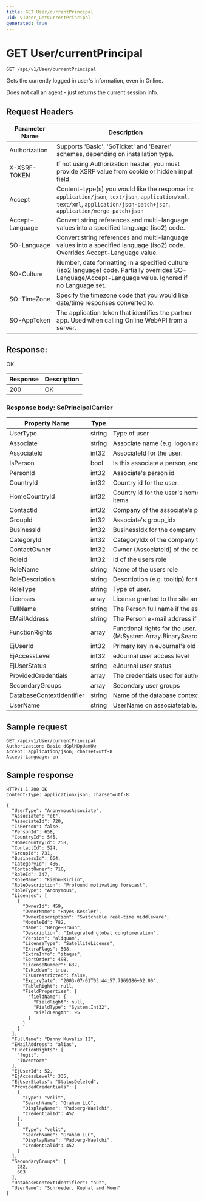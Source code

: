 ```yaml
---
title: GET User/currentPrincipal
uid: v1User_GetCurrentPrincipal
generated: true
---
```


# GET User/currentPrincipal

```http
GET /api/v1/User/currentPrincipal
```

Gets the currently logged in user's information, even in Online.


Does not call an agent - just returns the current session info.







## Request Headers

| Parameter Name | Description |
|----------------|-------------|
| Authorization  | Supports 'Basic', 'SoTicket' and 'Bearer' schemes, depending on installation type. |
| X-XSRF-TOKEN   | If not using Authorization header, you must provide XSRF value from cookie or hidden input field |
| Accept         | Content-type(s) you would like the response in: `application/json`, `text/json`, `application/xml`, `text/xml`, `application/json-patch+json`, `application/merge-patch+json` |
| Accept-Language | Convert string references and multi-language values into a specified language (iso2) code. |
| SO-Language | Convert string references and multi-language values into a specified language (iso2) code. Overrides Accept-Language value. |
| SO-Culture | Number, date formatting in a specified culture (iso2 language) code. Partially overrides SO-Language/Accept-Language value. Ignored if no Language set. |
| SO-TimeZone | Specify the timezone code that you would like date/time responses converted to. |
| SO-AppToken | The application token that identifies the partner app. Used when calling Online WebAPI from a server. |


## Response:

OK

| Response | Description |
|----------------|-------------|
| 200 | OK |

### Response body: SoPrincipalCarrier

| Property Name | Type |  Description |
|----------------|------|--------------|
| UserType | string | Type of user |
| Associate | string | Associate name (e.g. logon name) for the user |
| AssociateId | int32 | AssociateId for the user. |
| IsPerson | bool | Is this associate a person, and not a resource? |
| PersonId | int32 | Associate's person id |
| CountryId | int32 | Country id for the user. |
| HomeCountryId | int32 | Country id for the user's home country.  This is the default country id when creating new items. |
| ContactId | int32 | Company of the associate's person |
| GroupId | int32 | Associate's group_idx |
| BusinessId | int32 | BusinessIdx for the company that the user belongs to. |
| CategoryId | int32 | CategoryIdx of the company that the user belongs to. |
| ContactOwner | int32 | Owner (AssociateId) of the company that the user belongs to. |
| RoleId | int32 | Id of the users role |
| RoleName | string | Name of the users role |
| RoleDescription | string | Descrtiption (e.g. tooltip) for the users role |
| RoleType | string | Type of user. |
| Licenses | array | License granted to the site and user. |
| FullName | string | The Person full name if the associate is a person. Use IsPerson to check |
| EMailAddress | string | The Person e-mail address if the associate is a person. Use IsPerson to check |
| FunctionRights | array | Functional rights for the user.  This array is sorted so a lookup can be performed using {M:System.Array.BinarySearch(System.Array,System.Int32,System.Int32,System.Object)}. |
| EjUserId | int32 | Primary key in eJournal's old user table. |
| EjAccessLevel | int32 | eJournal user access level |
| EjUserStatus | string | eJournal user status |
| ProvidedCredentials | array | The credentials used for authenticating this user. |
| SecondaryGroups | array | Secondary user groups |
| DatabaseContextIdentifier | string | Name of the database context |
| UserName | string | UserName on associatetable. Same as SuperId from Online |

## Sample request

```http!
GET /api/v1/User/currentPrincipal
Authorization: Basic dGplMDpUamUw
Accept: application/json; charset=utf-8
Accept-Language: en
```

## Sample response

```http_
HTTP/1.1 200 OK
Content-Type: application/json; charset=utf-8

{
  "UserType": "AnonymousAssociate",
  "Associate": "et",
  "AssociateId": 720,
  "IsPerson": false,
  "PersonId": 658,
  "CountryId": 545,
  "HomeCountryId": 258,
  "ContactId": 524,
  "GroupId": 731,
  "BusinessId": 664,
  "CategoryId": 486,
  "ContactOwner": 710,
  "RoleId": 347,
  "RoleName": "Kiehn-Kirlin",
  "RoleDescription": "Profound motivating forecast",
  "RoleType": "Anonymous",
  "Licenses": [
    {
      "OwnerId": 459,
      "OwnerName": "Hayes-Kessler",
      "OwnerDescription": "Switchable real-time middleware",
      "ModuleId": 782,
      "Name": "Berge-Braun",
      "Description": "Integrated global conglomeration",
      "Version": "aliquam",
      "LicenseType": "SatelliteLicense",
      "ExtraFlags": 508,
      "ExtraInfo": "itaque",
      "SortOrder": 498,
      "LicenseNumber": 632,
      "IsHidden": true,
      "IsUnrestricted": false,
      "ExpiryDate": "2003-07-01T03:44:57.7969186+02:00",
      "TableRight": null,
      "FieldProperties": {
        "fieldName": {
          "FieldRight": null,
          "FieldType": "System.Int32",
          "FieldLength": 95
        }
      }
    }
  ],
  "FullName": "Danny Kuvalis II",
  "EMailAddress": "alias",
  "FunctionRights": [
    "fugit",
    "inventore"
  ],
  "EjUserId": 52,
  "EjAccessLevel": 335,
  "EjUserStatus": "StatusDeleted",
  "ProvidedCredentials": [
    {
      "Type": "velit",
      "SearchName": "Graham LLC",
      "DisplayName": "Padberg-Waelchi",
      "CredentialId": 452
    },
    {
      "Type": "velit",
      "SearchName": "Graham LLC",
      "DisplayName": "Padberg-Waelchi",
      "CredentialId": 452
    }
  ],
  "SecondaryGroups": [
    282,
    603
  ],
  "DatabaseContextIdentifier": "aut",
  "UserName": "Schroeder, Kuphal and Moen"
}
```
